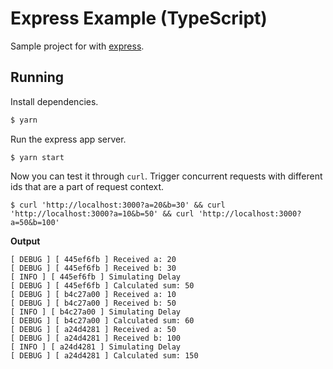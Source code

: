 # Express Example (TypeScript)

Sample project for with [express](https://expressjs.com/). 

## Running
Install dependencies. 
```bash
$ yarn
```
Run the express app server. 
```
$ yarn start
```
Now you can test it through `curl`. Trigger concurrent requests with different ids that are a part of request context.
```
$ curl 'http://localhost:3000?a=20&b=30' && curl 'http://localhost:3000?a=10&b=50' && curl 'http://localhost:3000?a=50&b=100'
```
**Output**
```
[ DEBUG ] [ 445ef6fb ] Received a: 20
[ DEBUG ] [ 445ef6fb ] Received b: 30
[ INFO ] [ 445ef6fb ] Simulating Delay
[ DEBUG ] [ 445ef6fb ] Calculated sum: 50
[ DEBUG ] [ b4c27a00 ] Received a: 10
[ DEBUG ] [ b4c27a00 ] Received b: 50
[ INFO ] [ b4c27a00 ] Simulating Delay
[ DEBUG ] [ b4c27a00 ] Calculated sum: 60
[ DEBUG ] [ a24d4281 ] Received a: 50
[ DEBUG ] [ a24d4281 ] Received b: 100
[ INFO ] [ a24d4281 ] Simulating Delay
[ DEBUG ] [ a24d4281 ] Calculated sum: 150

```
